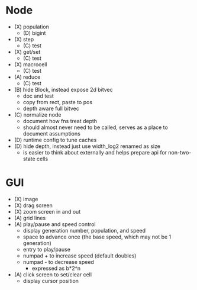 # Node
- (X) population
  - (D) bigint
- (X) step
  - (C) test
- (X) get/set
  - (C) test
- (X) macrocell
  - (C) test
- (A) reduce
  - (C) test
- (B) hide Block, instead expose 2d bitvec
  - doc and test
  - copy from rect, paste to pos
  - depth aware full bitvec
- (C) normalize node
  - document how fns treat depth
  - should almost never need to be called, serves as a place to document assumptions
- (D) runtime config to tune caches
- (D) hide depth, instead just use width_log2 renamed as size
  - is easier to think about externally and helps prepare api for non-two-state cells
# GUI
- (X) image
- (X) drag screen
- (X) zoom screen in and out
- (A) grid lines
- (A) play/pause and speed control
  - display generation number, population, and speed
  - space to advance once (the base speed, which may not be 1 generation)
  - entry to play/pause
  - numpad + to increase speed (default doubles)
  - numpad - to decrease speed
    - expressed as b*2^n
- (A) click screen to set/clear cell
  - display cursor position